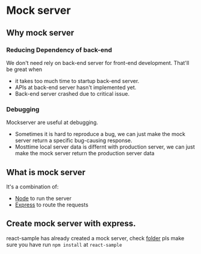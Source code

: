 # Mock server

## Why mock server

### Reducing Dependency of back-end

We don't need rely on back-end server for front-end development. That'll be great when

* it takes too much time to startup back-end server.
* APIs at back-end server hasn't implemented yet.
* Back-end server crashed due to critical issue.

### Debugging

Mockserver are useful at debugging.

* Sometimes it is hard to reproduce a bug, we can just make the mock server return a specific bug-causing response.
* Mosttime local server data is differnt with production server, we can just make the mock server return the production server data

## What is mock server

It's a combination of:

* [Node](https://nodejs.org/en/) to run the server
* [Express](http://expressjs.com/) to route the requests

## Create mock server with express.

react-sample has already created a mock server, check [folder](https://github.com/euler-ui/react-sample/tree/master/server)
pls make sure you have run ```npm install``` at ```react-sample```
